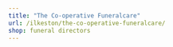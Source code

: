 ```yaml
---
title: "The Co-operative Funeralcare"
url: /ilkeston/the-co-operative-funeralcare/
shop: funeral directors
---
```

